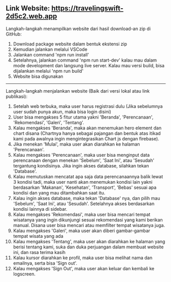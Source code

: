 Link Website: https://travelingswift-2d5c2.web.app
---
Langkah-langkah menampilkan website dari hasil download-an zip di GitHub:
1) Download package website dalam bentuk ekstensi zip
2) Kemudian jalankan melalui VSCode
3) Jalankan command 'npm run install'
4) Setelahnya, jalankan command 'npm run start-dev' kalau mau dalam mode development dan langsung live server. Kalau mau versi build, bisa dijalankan melalui 'npm run build'
5) Website bisa digunakan
---
Langkah-langkah menjalankan website (Baik dari versi lokal atau link publikasi):
1) Setelah web terbuka, maka user harus registrasi dulu (Jika sebelumnya user sudah punya akun, maka bisa login disini)
2) User bisa mengakses 5 fitur utama yakni 'Beranda', 'Perencanaan', 'Rekomendasi', 'Galeri', 'Tentang'.
3) Kalau mengakses 'Beranda', maka akan menemukan hero element dan chart disana (Chartnya hanya sebagai pajangan dan bentuk atas itikad kami pada awalnya ingin mengintegrasikan Chart js dengan firebase).
4) Jika menekan 'Mulai', maka user akan diarahkan ke halaman 'Perencanaan'.
5) Kalau mengakses 'Perencanaan', maka user bisa menginput data perencanaan dengan menekan 'Sebelum', 'Saat Ini', atau 'Sesudah' tergantung kondisinya. Jika ingin akses database, silahkan tekan 'Database'.
6) Kalau memutuskan mencatat apa saja data perencanaannya balik lewat 3 kondisi tadi, maka user nanti akan menemukan kondisi lain yakni berdasarkan 'Makanan', 'Kesehatan', 'Transport', 'Bebas' sesuai apa kondisi dan yang mau ditambahkan saat itu.
7) Kalau ingin akses database, maka tekan 'Database' nya, dan pilih mau 'Sebelum', 'Saat Ini', atau 'Sesudah'. Setelahnya akses berdasarkan kondisi lainnya di sidebar.
8) Kalau mengakses 'Rekomendasi', maka user bisa mencari tempat wisatanya yang ingin dikunjungi sesuai rekomendasi yang kami berikan manual. Disana user bisa mencari atau memfilter tempat wisatanya juga.
9) Kalau mengakses 'Galeri', maka user akan diberi gambar-gambar tempat wisata yang ada
10) Kalau mengakses 'Tentang', maka user akan diarahkan ke halaman yang berisi tentang kami, suka dan duka perjuangan dalam membuat website ini, dan rasa terima kasih
11) Kalau kursor diarahkan ke profil, maka user bisa melihat nama dan emailnya, serta bisa 'Sign out'.
12) Kalau mengakses 'Sign Out', maka user akan keluar dan kembali ke logscreen.
